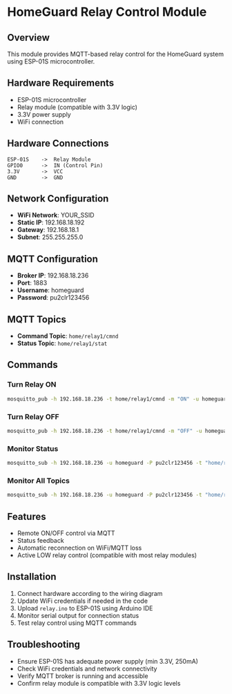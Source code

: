 # HomeGuard Relay Control Module

## Overview
This module provides MQTT-based relay control for the HomeGuard system using ESP-01S microcontroller.

## Hardware Requirements
- ESP-01S microcontroller
- Relay module (compatible with 3.3V logic)
- 3.3V power supply
- WiFi connection

## Hardware Connections
```
ESP-01S    ->  Relay Module
GPIO0      ->  IN (Control Pin)
3.3V       ->  VCC
GND        ->  GND
```

## Network Configuration
- **WiFi Network**: YOUR_SSID
- **Static IP**: 192.168.18.192
- **Gateway**: 192.168.18.1
- **Subnet**: 255.255.255.0

## MQTT Configuration
- **Broker IP**: 192.168.18.236
- **Port**: 1883
- **Username**: homeguard
- **Password**: pu2clr123456

## MQTT Topics
- **Command Topic**: `home/relay1/cmnd`
- **Status Topic**: `home/relay1/stat`

## Commands
### Turn Relay ON
```bash
mosquitto_pub -h 192.168.18.236 -t home/relay1/cmnd -m "ON" -u homeguard -P pu2clr123456
```

### Turn Relay OFF
```bash
mosquitto_pub -h 192.168.18.236 -t home/relay1/cmnd -m "OFF" -u homeguard -P pu2clr123456
```

### Monitor Status
```bash
mosquitto_sub -h 192.168.18.236 -u homeguard -P pu2clr123456 -t "home/relay1/stat" -v
```

### Monitor All Topics
```bash
mosquitto_sub -h 192.168.18.236 -u homeguard -P pu2clr123456 -t "home/relay1/#" -v
```

## Features
- Remote ON/OFF control via MQTT
- Status feedback
- Automatic reconnection on WiFi/MQTT loss
- Active LOW relay control (compatible with most relay modules)

## Installation
1. Connect hardware according to the wiring diagram
2. Update WiFi credentials if needed in the code
3. Upload `relay.ino` to ESP-01S using Arduino IDE
4. Monitor serial output for connection status
5. Test relay control using MQTT commands

## Troubleshooting
- Ensure ESP-01S has adequate power supply (min 3.3V, 250mA)
- Check WiFi credentials and network connectivity
- Verify MQTT broker is running and accessible
- Confirm relay module is compatible with 3.3V logic levels
